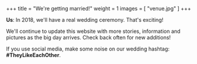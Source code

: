 +++
title = "We're getting married!"
weight = 1
images = [
  "venue.jpg"
]
+++

**Us**: In 2018, we'll have a real wedding ceremony. That's exciting!

We'll continue to update this website with more stories, information and pictures as the big day arrives. Check back often for new additions!

If you use social media, make some noise on our wedding hashtag: **#TheyLikeEachOther**.

